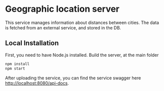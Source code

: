 # Geographic location server

This service manages information about distances between cities.
The data is fetched from an external service, and stored in the DB.

## Local Installation

First, you need to have Node.js installed.
Build the server, at the main folder

```bash
npm install
npm start
```

After uploading the service, you can find the service swagger here [http://localhost:8080/api-docs](http://localhost:8080/api-docs).
